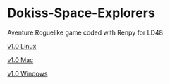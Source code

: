 # Dokiss-Space-Explorers
Aventure Roguelike game coded with Renpy for LD48

[v1.0 Linux](https://github.com/gregoweb/Dokiss-Space-Explorers/raw/main/dist/DokissSpaceExplorers-1.0-pc.zip)

[v1.0 Mac](https://github.com/gregoweb/Dokiss-Space-Explorers/raw/main/dist/DokissSpaceExplorers-1.0-mac.zip)

[v1.0 Windows](https://github.com/gregoweb/Dokiss-Space-Explorers/raw/main/dist/DokissSpaceExplorers-1.0-pc.zip)
